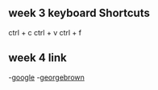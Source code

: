 ## week 3 keyboard Shortcuts
ctrl + c
ctrl + v
ctrl + f

## week 4 link
-[google](www.google.com)
-[georgebrown](www.georgebrown.ca)
